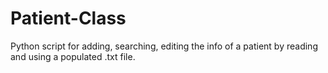 # Patient-Class
Python script for adding, searching, editing the info of a patient by reading and using a populated .txt file.
